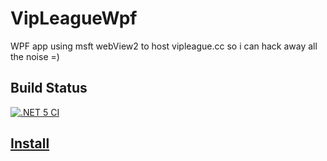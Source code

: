 # VipLeagueWpf
WPF app using msft webView2 to host vipleague.cc so i can hack away all the noise =)

## Build Status
[![.NET 5 CI](https://github.com/Beej126/VipLeagueWpf/actions/workflows/main.yml/badge.svg?branch=main)](https://github.com/Beej126/VipLeagueWpf/actions/workflows/main.yml)

## [Install](https://beej126.github.io/VipLeagueWpf)
